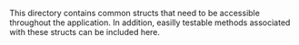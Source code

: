 This directory contains common structs that need to be accessible throughout the application. In addition, easilly testable methods associated with these structs can be included here.

